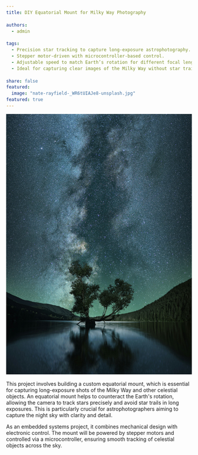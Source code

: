 ```yaml
---
title: DIY Equatorial Mount for Milky Way Photography

authors:
  - admin
  
tags:
  - Precision star tracking to capture long-exposure astrophotography.
  - Stepper motor-driven with microcontroller-based control.
  - Adjustable speed to match Earth’s rotation for different focal lengths.
  - Ideal for capturing clear images of the Milky Way without star trails.

share: false
featured: 
  image: "nate-rayfield-_WR6tUIAJe8-unsplash.jpg"
featured: true
---
```

![Milky Way](nate-rayfield-_WR6tUIAJe8-unsplash.jpg)

This project involves building a custom equatorial mount, which is essential for capturing long-exposure shots of the Milky Way and other celestial objects. An equatorial mount helps to counteract the Earth's rotation, allowing the camera to track stars precisely and avoid star trails in long exposures. This is particularly crucial for astrophotographers aiming to capture the night sky with clarity and detail.

As an embedded systems project, it combines mechanical design with electronic control. The mount will be powered by stepper motors and controlled via a microcontroller, ensuring smooth tracking of celestial objects across the sky.
<!--more-->
